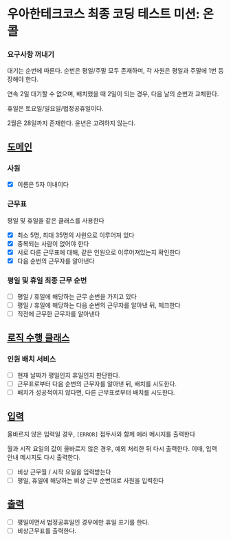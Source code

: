 # 우아한테크코스 최종 코딩 테스트 미션: 온콜

### 요구사항 꺼내기

대기는 순번에 따른다. 순번은 평일/주말 모두 존재하며, 각 사원은 평일과 주말에 1번 등장해야 한다.

연속 2일 대기할 수 없으며, 배치했을 때 2일이 되는 경우, 다음 날의 순번과 교체한다.

휴일은 토요일/일요일/법정공휴일이다.

2월은 28일까지 존재한다. 윤년은 고려하지 않는다.

## [도메인](#도메인)

### 사원

- [x] 이름은 5자 이내이다

### 근무표

평일 및 휴일을 같은 클래스를 사용한다

- [x] 최소 5명, 최대 35명의 사원으로 이루어져 있다
- [x] 중복되는 사람이 없어야 한다
- [x] 서로 다른 근무표에 대해, 같은 인원으로 이루어져있는지 확인한다
- [x] 다음 순번의 근무자를 알아낸다

### 평일 및 휴일 최종 근무 순번

- [ ] 평일 / 휴일에 해당하는 근무 순번을 가지고 있다
- [ ] 평일 / 휴일에 해당하는 다음 순번의 근무자를 알아낸 뒤, 체크한다
- [ ] 직전에 근무한 근무자를 알아낸다

## [로직 수행 클래스](#로직-수행-클래스)

### 인원 배치 서비스

- [ ] 현재 날짜가 평일인지 휴일인지 판단한다.
- [ ] 근무표로부터 다음 순번의 근무자를 알아낸 뒤, 배치를 시도한다.
- [ ] 배치가 성공적이지 않다면, 다른 근무표로부터 배치를 시도한다.

## [입력](#입력)

올바르지 않은 입력일 경우, `[ERROR]` 접두사와 함께 에러 메시지를 출력한다

월과 시작 요일의 값이 올바르지 않은 경우, 예외 처리한 뒤 다시 출력한다. 이때, 입력 안내 메시지도 다시 출력한다.

- [ ] 비상 근무월 / 시작 요일을 입력받는다
- [ ] 평일, 휴일에 해당하는 비상 근무 순번대로 사원을 입력한다

## [출력](#출력)

- [ ] 평일이면서 법정공휴일인 경우에만 휴일 표기를 한다.
- [ ] 비상근무표를 출력한다.
